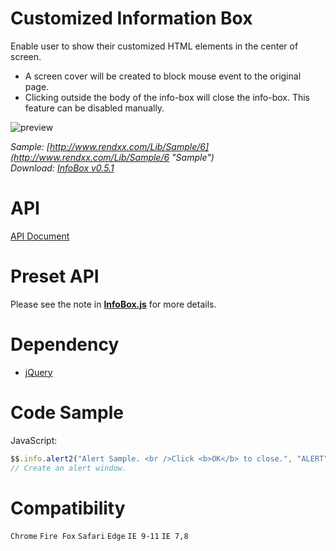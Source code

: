 # Customized Information Box
Enable user to show their customized HTML elements in the center of screen.  

- A screen cover will be created to block mouse event to the original page.
- Clicking outside the body of the info-box will close the info-box. This feature can be disabled manually.

![preview](https://raw.githubusercontent.com/Rendxx/InfoBox/master/preview.png "Preview")  

*Sample: [http://www.rendxx.com/Lib/Sample/6](http://www.rendxx.com/Lib/Sample/6 "Sample")*  
*Download: [InfoBox v0.5.1](https://github.com/Rendxx/InfoBox/releases/tag/0.5.1 "Download")*

# API
[API Document](https://github.com/Rendxx/InfoBox/blob/master/API%20Document.md)

# Preset API
Please see the note in **[InfoBox.js](https://github.com/Rendxx/InfoBox/blob/master/InfoBox/src/js/InfoBox.js)** for more details.

# Dependency
- [jQuery][]

# Code Sample
JavaScript:

```javascript
$$.info.alert2("Alert Sample. <br />Click <b>OK</b> to close.", "ALERT", false, "rgba(0,0,0,0.6)", null);
// Create an alert window.
```

# Compatibility
```Chrome``` ```Fire Fox``` ```Safari``` ```Edge``` ```IE 9-11``` ```IE 7,8```

[jQuery]: https://jquery.com/ "jQuery Home Page"